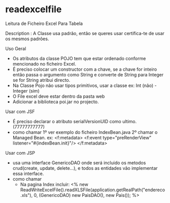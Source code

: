 # readexcelfile
Leitura de Ficheiro Excel Para Tabela

Description : A Classe usa padrão, então se queres usar certifica-te de usar os mesmos padrões.

Uso Geral
  - Os atributos da classe POJO tem que estar ordenado conforme mencionado no ficheiro Excel.
  - É preciso colocar um constructor com a chave, se a chave for inteiro então passa o argumento como String e converte de String para Integer se for String atribui directo.
  - Na Classe Pojo não usar tipos primitivos, usar a classe ex: Int (não) - Integer (sim)
  - O File excel deve estar dentro da pasta web
  - Adicionar a biblioteca poi.jar no projecto.
  
Usar com JSF
  - É preciso declarar o atributo serialVersionUID como ultimo. (77777777777)
   - como chamar
    1º ver exemplo do ficheiro IndexBean.java
    2º chamar o Managed Bean. ex:
       <f:metadata>
                <f:event type="preRenderView" listener="#{indexBean.init}"/>
       </f:metadata>
  
Usar com JSP
  - usa uma interface GenericoDAO onde será incluido os metodos crud(create, update, delete...), e todos as entidades vão implementar essa interface.
  - como chamar
    * Na pagina Index incluir:
    <%
              new ReadWriteExcelFile().readXLSFile(application.getRealPath("endereco.xls"), 0, (GenericoDAO) new PaisDAO(), new Pais());
     %>
     
   




